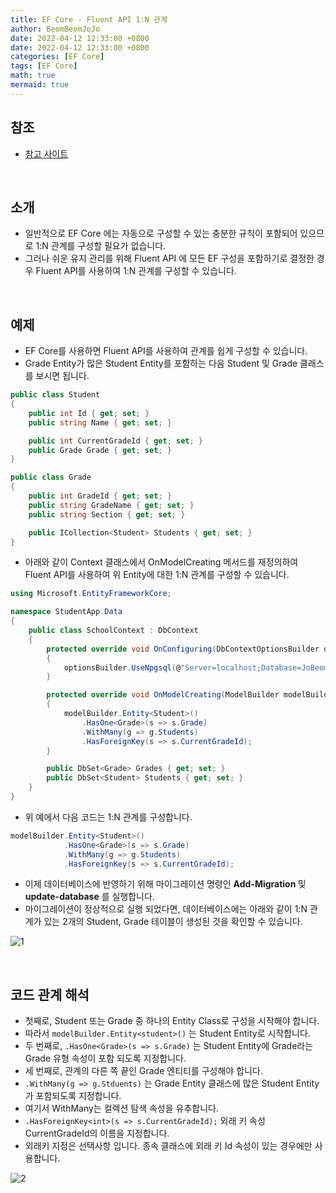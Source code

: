 ```yaml
---
title: EF Core - Fluent API 1:N 관계
author: BeomBeomJoJo
date: 2022-04-12 12:33:00 +0800
date: 2022-04-12 12:33:00 +0800
categories: [EF Core]
tags: [EF Core]
math: true
mermaid: true
---
```



## **참조**
* [참고 사이트](https://www.entityframeworktutorial.net/efcore/configure-one-to-many-relationship-using-fluent-api-in-ef-core.aspx)

<br/>

## **소개**
* 일반적으로 EF Core 에는 자동으로 구성할 수 있는 충분한 규칙이 포함되어 있으므로 1:N 관계를 구성할 필요가 없습니다.
* 그러나 쉬운 유지 관리를 위해 Fluent API 에 모든 EF 구성을 포함하기로 결정한 경우 Fluent API를 사용하여 1:N 관계를 구성할 수 있습니다.

<br/>

## **예제**
* EF Core를 사용하면 Fluent API를 사용하여 관계를 쉽게 구성할 수 있습니다.
* Grade Entity가 많은 Student Entity를 포함하는 다음 Student 및 Grade 클래스를 보시면 됩니다.

```csharp
public class Student
{
    public int Id { get; set; }
    public string Name { get; set; }

    public int CurrentGradeId { get; set; }
    public Grade Grade { get; set; }
}

public class Grade
{
    public int GradeId { get; set; }
    public string GradeName { get; set; }
    public string Section { get; set; }

    public ICollection<Student> Students { get; set; }
}
```

* 아래와 같이 Context 클래스에서 OnModelCreating 메서드를 재정의하여 Fluent API를 사용하여 위 Entity에 대한 1:N 관계를 구성할 수 있습니다.

```csharp
using Microsoft.EntityFrameworkCore;

namespace StudentApp.Data
{
    public class SchoolContext : DbContext
    {
        protected override void OnConfiguring(DbContextOptionsBuilder optionsBuilder)
        {
            optionsBuilder.UseNpgsql(@"Server=localhost;Database=JoBeomHee;Port=5432;User Id=JoBeomHee;Password=1234");
        }

        protected override void OnModelCreating(ModelBuilder modelBuilder)
        {
            modelBuilder.Entity<Student>()
                .HasOne<Grade>(s => s.Grade)
                .WithMany(g => g.Students)
                .HasForeignKey(s => s.CurrentGradeId);
        }

        public DbSet<Grade> Grades { get; set; }    
        public DbSet<Student> Students { get; set; }
    }
}

```

* 위 예에서 다음 코드는 1:N 관계를 구성합니다.

```csharp
modelBuilder.Entity<Student>()
            .HasOne<Grade>(s => s.Grade)
            .WithMany(g => g.Students)
            .HasForeignKey(s => s.CurrentGradeId);
```

* 이제 데이터베이스에 반영하기 위해 마이그레이션 명령인 **Add-Migration <name>** 및 **update-database** 를 실행합니다.
* 마이그레이션이 정상적으로 실행 되었다면, 데이터베이스에는 아래와 같이 1:N 관계가 있는 2개의 Student, Grade 테이블이 생성된 것을 확인할 수 있습니다.

![1](https://user-images.githubusercontent.com/22911504/162951034-46f1be2b-3354-443b-946a-c3f8a4e6e34c.png)

<br/>

## **코드 관계 해석**
* 첫째로, Student 또는 Grade 중 하나의 Entity Class로 구성을 시작해야 합니다.
* 따라서 `modelBuilder.Entity<student>()` 는 Student Entity로 시작합니다.
* 두 번째로, `.HasOne<Grade>(s => s.Grade)` 는 Student Entity에 Grade라는 Grade 유형 속성이 포함 되도록 지정합니다.
* 세 번째로, 관계의 다른 쪽 끝인 Grade 엔티티를 구성해야 합니다.
* `.WithMany(g => g.Stduents)` 는 Grade Entity 클래스에 많은 Student Entity가 포함되도록 지정합니다.
* 여기서 WithMany는 컬렉션 탐색 속성을 유추합니다.
* `.HasForeignKey<int>(s => s.CurrentGradeId);` 외래 키 속성 CurrentGradeId의 이름을 지정합니다.
* 외래키 지정은 선택사항 입니다. 종속 클래스에 외래 키 Id 속성이 있는 경우에만 사용합니다.

![2](https://user-images.githubusercontent.com/22911504/162951037-c4fb6f03-5923-4acf-bfc4-fc45fc6150f9.png)